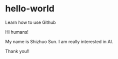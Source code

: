 # hello-world
Learn how to use Github

Hi humans!

My name is Shizhuo Sun. I am really interested in AI.

Thank you!!
